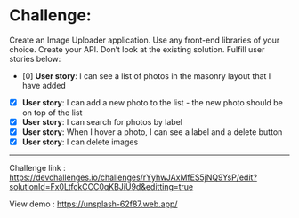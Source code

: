# Challenge: 
Create an Image Uploader application. Use any front-end libraries of your choice. Create your API. Don’t look at the existing solution. Fulfill user stories below:

- [0] **User story**: I can see a list of photos in the masonry layout that I have added
- [x] **User story**:  I can add a new photo to the list - the new photo should be on top of the list
- [x] **User story**: I can search for photos by label
- [x] **User story**: When I hover a photo, I can see a label and a delete button
- [x] **User story**:  I can delete images

-------------------------
Challenge link : https://devchallenges.io/challenges/rYyhwJAxMfES5jNQ9YsP/edit?solutionId=Fx0LtfckCCC0qKBJiU9d&editting=true

View demo : https://unsplash-62f87.web.app/
